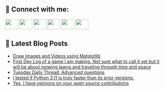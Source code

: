 ## 🔎 Connect with me:
[<img height="32" width="40" src="https://cdn.jsdelivr.net/npm/simple-icons@v5/icons/telegram.svg" />](https://t.me/bullbesh)
[<img height="32" width="40" src="https://cdn.jsdelivr.net/npm/simple-icons@v5/icons/vk.svg" />](https://vk.com/bullbesh)
[<img height="32" width="40" src="https://cdn.jsdelivr.net/npm/simple-icons@v5/icons/twitter.svg" />](https://twitter.com/bullbesh1)
[<img height="32" width="40" src="https://cdn.jsdelivr.net/npm/simple-icons@v5/icons/instagram.svg" />](https://www.instagram.com/bullbesh)
[<img height="32" width="40" src="https://cdn.jsdelivr.net/npm/simple-icons@v5/icons/reddit.svg" />](https://www.reddit.com/user/bullbesh)
[<img height="32" width="40" src="https://cdn.jsdelivr.net/npm/simple-icons@v5/icons/youtube.svg" />](https://www.youtube.com/channel/UCtfjRs6uzgq5mfm8S06WTcg)

## 📕 Latest Blog Posts
<!-- BLOG-POST-LIST:START -->
- [Draw Images and Videos using Matplotlib](https://www.reddit.com/r/Python/comments/vx0wy3/draw_images_and_videos_using_matplotlib/)
- [First Dev Log of a game I am making. Not sure what to call it yet but it will be about mowing lawns and traveling through time and space](https://www.reddit.com/r/Python/comments/vwze99/first_dev_log_of_a_game_i_am_making_not_sure_what/)
- [Tuesday Daily Thread: Advanced questions](https://www.reddit.com/r/Python/comments/vwx29j/tuesday_daily_thread_advanced_questions/)
- [I tested if Python 3.11 is truly faster than its prior versions.](https://www.reddit.com/r/Python/comments/vwwo35/i_tested_if_python_311_is_truly_faster_than_its/)
- [Yes, I have opinions on your open source contributions](https://www.reddit.com/r/Python/comments/vwv22j/yes_i_have_opinions_on_your_open_source/)
<!-- BLOG-POST-LIST:END -->
